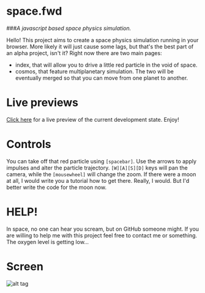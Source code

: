 # space.fwd
###*A javascript based space physics simulation.*

Hello! This project aims to create a space physics simulation running in your browser.
More likely it will just cause some lags, but that's the best part of an alpha project, isn't it?
Right now there are two main pages:
* index, that will allow you to drive a little red particle in the void of space.
* cosmos, that feature multiplanetary simulation. The two will be eventually merged so that you can move from one planet to another.

# Live previews

[Click here](http://htmlpreview.github.io/?https://github.com/SirPryderi/space.fwd/blob/master/index.html) for a live preview of the current development state. Enjoy!

# Controls
You can take off that red particle using ```[spacebar]```. Use the arrows to apply impulses and alter the particle trajectory.
```[W][A][S][D]``` keys will pan the camera, while the ```[mousewheel]``` will change the zoom.
If there were a moon at all, I would write you a tutorial how to get there. Really, I would. But I'd better write the code for the moon now.

# HELP!
In space, no one can hear you scream, but on GitHub someone might. If you are willing to help me with this project feel free to contact me or something. The oxygen level is getting low...

# Screen

![alt tag](https://raw.githubusercontent.com/SirPryderi/space.fwd/master/imgs/screen/screen.png)
